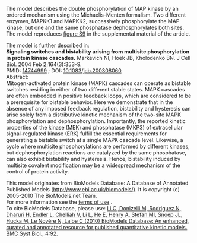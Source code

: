 

The model describes the double phosphorylation of MAP kinase by an ordered
mechanism using the Michaelis-Menten formalism. Two different enzymes, MAPKK1
and MAPKK2, successively phosphorylate the MAP kinase, but one and the same
phosphatase dephosphorylates both sites.  
The model reproduces [figure
S9](http://jcb.rupress.org/content/suppl/2004/01/26/jcb.200308060.DC1/9.html)
in the supplemental material of the article.

The model is further described in:  
**Signaling switches and bistability arising from multisite phosphorylation in protein kinase cascades.** Markevich NI, Hoek JB, Kholodenko BN. J Cell Biol. 2004 Feb 2;164(3):353-9.   
PMID: [14744999](http://www.ncbi.nlm.nih.gov/pubmed/14744999) ; DOI:
[10.1083/jcb.200308060](http://dx.doi.org/10.1083/jcb.200308060)  
Abstract:  
Mitogen-activated protein kinase (MAPK) cascades can operate as bistable
switches residing in either of two different stable states. MAPK cascades are
often embedded in positive feedback loops, which are considered to be a
prerequisite for bistable behavior. Here we demonstrate that in the absence of
any imposed feedback regulation, bistability and hysteresis can arise solely
from a distributive kinetic mechanism of the two-site MAPK phosphorylation and
dephosphorylation. Importantly, the reported kinetic properties of the kinase
(MEK) and phosphatase (MKP3) of extracellular signal-regulated kinase (ERK)
fulfill the essential requirements for generating a bistable switch at a
single MAPK cascade level. Likewise, a cycle where multisite phosphorylations
are performed by different kinases, but dephosphorylation reactions are
catalyzed by the same phosphatase, can also exhibit bistability and
hysteresis. Hence, bistability induced by multisite covalent modification may
be a widespread mechanism of the control of protein activity.

This model originates from BioModels Database: A Database of Annotated
Published Models (http://www.ebi.ac.uk/biomodels/). It is copyright (c)
2005-2010 The BioModels.net Team.  
For more information see the [terms of
use](http://www.ebi.ac.uk/biomodels/legal.html) .  
To cite BioModels Database, please use: [Li C, Donizelli M, Rodriguez N,
Dharuri H, Endler L, Chelliah V, Li L, He E, Henry A, Stefan MI, Snoep JL,
Hucka M, Le Novère N, Laibe C (2010) BioModels Database: An enhanced, curated
and annotated resource for published quantitative kinetic models. BMC Syst
Biol., 4:92.](http://www.ncbi.nlm.nih.gov/pubmed/20587024)


